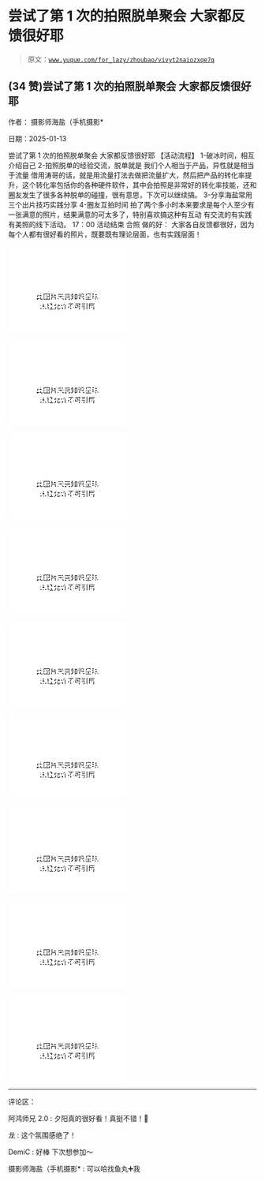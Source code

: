 # 尝试了第 1 次的拍照脱单聚会 大家都反馈很好耶

> 原文：[`www.yuque.com/for_lazy/zhoubao/vivyt2naiozxqe7q`](https://www.yuque.com/for_lazy/zhoubao/vivyt2naiozxqe7q)

## (34 赞)尝试了第 1 次的拍照脱单聚会 大家都反馈很好耶

作者： 摄影师海盐（手机摄影*

日期：2025-01-13

尝试了第 1 次的拍照脱单聚会 大家都反馈很好耶 【活动流程】 1-破冰时间，相互介绍自己 2-拍照脱单的经验交流，脱单就是
我们个人相当于产品，异性就是相当于流量
借用涛哥的话，就是用流量打法去做把流量扩大，然后把产品的转化率提升，这个转化率包括你的各种硬件软件，其中会拍照是非常好的转化率技能，还和圈友发生了很多各种脱单的碰撞，很有意思，下次可以继续搞。
3-分享海盐常用三个出片技巧实践分享 4-圈友互拍时间 拍了两个多小时本来要求是每个人至少有一张满意的照片，结果满意的可太多了，特别喜欢搞这种有互动
有交流的有实践 有美照的线下活动。 17：00 活动结束 合照 做的好： 大家各自反馈都很好，因为每个人都有很好看的照片，既要既有理论层面，也有实践层面！

![](img/05526ce42494ceb52767652dfd64184e.png "None")

![](img/c0c384de6f4d5e3db0501613790a7564.png "None")

![](img/1f265ba03ef33c3156411d48217075ad.png "None")

![](img/858492d5cb65872fe41ed1147dbf0b65.png "None")

![](img/caaec38642898adc0f9bdae3a425cae3.png "None")

![](img/591feb67b4e9c95281c21d55a163ee73.png "None")

![](img/d51e97352a807d72cbbe50f45efb3b2b.png "None")

![](img/aa916709ba24c6ce302e7ad5eb5e2818.png "None")

![](img/4aec10f78f3e0284e5a8e7c7cae9dd4a.png "None")

* * *

评论区：

阿鸿师兄 2.0 : 夕阳真的很好看！真挺不错！🌻

龙 : 这个氛围感绝了！

DemiC : 好棒 下次想参加～

摄影师海盐（手机摄影* : 可以哈找鱼丸➕我